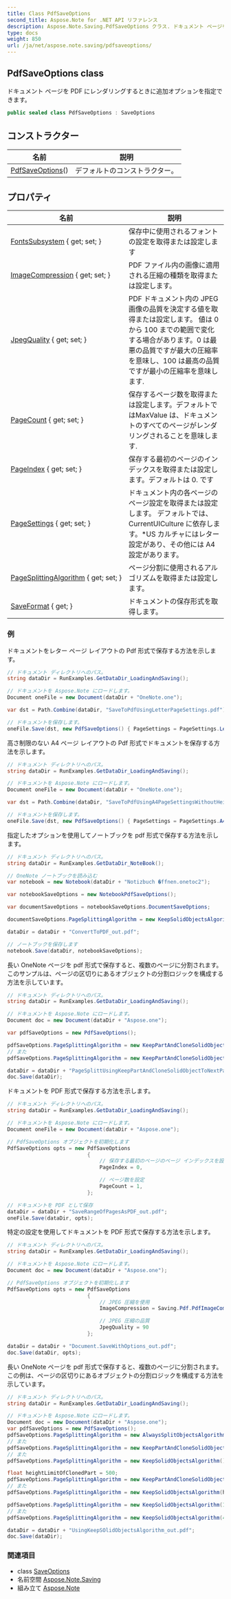 ```yaml
---
title: Class PdfSaveOptions
second_title: Aspose.Note for .NET API リファレンス
description: Aspose.Note.Saving.PdfSaveOptions クラス. ドキュメント ページを PDF にレンダリングするときに追加オプションを指定できます
type: docs
weight: 850
url: /ja/net/aspose.note.saving/pdfsaveoptions/
---
```

## PdfSaveOptions class

ドキュメント ページを PDF にレンダリングするときに追加オプションを指定できます。

```csharp
public sealed class PdfSaveOptions : SaveOptions
```

## コンストラクター

| 名前 | 説明 |
| --- | --- |
| [PdfSaveOptions](pdfsaveoptions/)() | デフォルトのコンストラクター。 |

## プロパティ

| 名前 | 説明 |
| --- | --- |
| [FontsSubsystem](../../aspose.note.saving/saveoptions/fontssubsystem/) { get; set; } | 保存中に使用されるフォントの設定を取得または設定します |
| [ImageCompression](../../aspose.note.saving/pdfsaveoptions/imagecompression/) { get; set; } | PDF ファイル内の画像に適用される圧縮の種類を取得または設定します。 |
| [JpegQuality](../../aspose.note.saving/pdfsaveoptions/jpegquality/) { get; set; } | PDF ドキュメント内の JPEG 画像の品質を決定する値を取得または設定します。 値は 0 から 100 までの範囲で変化する場合があります。0 は最悪の品質ですが最大の圧縮率を意味し、100 は最高の品質ですが最小の圧縮率を意味します. |
| [PageCount](../../aspose.note.saving/saveoptions/pagecount/) { get; set; } | 保存するページ数を取得または設定します。デフォルトではMaxValue は、ドキュメントのすべてのページがレンダリングされることを意味します. |
| [PageIndex](../../aspose.note.saving/saveoptions/pageindex/) { get; set; } | 保存する最初のページのインデックスを取得または設定します。デフォルトは 0. です |
| [PageSettings](../../aspose.note.saving/pdfsaveoptions/pagesettings/) { get; set; } | ドキュメント内の各ページのページ設定を取得または設定します。 デフォルトでは、CurrentUICulture に依存します。*US カルチャにはレター設定があり、その他には A4 設定があります。 |
| [PageSplittingAlgorithm](../../aspose.note.saving/pdfsaveoptions/pagesplittingalgorithm/) { get; set; } | ページ分割に使用されるアルゴリズムを取得または設定します。 |
| [SaveFormat](../../aspose.note.saving/saveoptions/saveformat/) { get; } | ドキュメントの保存形式を取得します。 |

### 例

ドキュメントをレター ページ レイアウトの Pdf 形式で保存する方法を示します。

```csharp
// ドキュメント ディレクトリへのパス。
string dataDir = RunExamples.GetDataDir_LoadingAndSaving();

// ドキュメントを Aspose.Note にロードします。
Document oneFile = new Document(dataDir + "OneNote.one");

var dst = Path.Combine(dataDir, "SaveToPdfUsingLetterPageSettings.pdf");

// ドキュメントを保存します。
oneFile.Save(dst, new PdfSaveOptions() { PageSettings = PageSettings.Letter });
```

高さ制限のない A4 ページ レイアウトの Pdf 形式でドキュメントを保存する方法を示します。

```csharp
// ドキュメント ディレクトリへのパス。
string dataDir = RunExamples.GetDataDir_LoadingAndSaving();

// ドキュメントを Aspose.Note にロードします。
Document oneFile = new Document(dataDir + "OneNote.one");

var dst = Path.Combine(dataDir, "SaveToPdfUsingA4PageSettingsWithoutHeightLimit.pdf");

// ドキュメントを保存します。
oneFile.Save(dst, new PdfSaveOptions() { PageSettings = PageSettings.A4NoHeightLimit });
```

指定したオプションを使用してノートブックを pdf 形式で保存する方法を示します。

```csharp
// ドキュメント ディレクトリへのパス。
string dataDir = RunExamples.GetDataDir_NoteBook();

// OneNote ノートブックを読み込む
var notebook = new Notebook(dataDir + "Notizbuch �ffnen.onetoc2");

var notebookSaveOptions = new NotebookPdfSaveOptions();

var documentSaveOptions = notebookSaveOptions.DocumentSaveOptions;

documentSaveOptions.PageSplittingAlgorithm = new KeepSolidObjectsAlgorithm();

dataDir = dataDir + "ConvertToPDF_out.pdf";

// ノートブックを保存します
notebook.Save(dataDir, notebookSaveOptions);
```

長い OneNote ページを pdf 形式で保存すると、複数のページに分割されます。このサンプルは、ページの区切りにあるオブジェクトの分割ロジックを構成する方法を示しています。

```csharp
// ドキュメント ディレクトリへのパス。
string dataDir = RunExamples.GetDataDir_LoadingAndSaving();

// ドキュメントを Aspose.Note にロードします。
Document doc = new Document(dataDir + "Aspose.one");

var pdfSaveOptions = new PdfSaveOptions();

pdfSaveOptions.PageSplittingAlgorithm = new KeepPartAndCloneSolidObjectToNextPageAlgorithm(100);
// また
pdfSaveOptions.PageSplittingAlgorithm = new KeepPartAndCloneSolidObjectToNextPageAlgorithm(400);

dataDir = dataDir + "PageSplittUsingKeepPartAndCloneSolidObjectToNextPageAlgorithm_out.pdf";
doc.Save(dataDir);
```

ドキュメントを PDF 形式で保存する方法を示します。

```csharp
// ドキュメント ディレクトリへのパス。
string dataDir = RunExamples.GetDataDir_LoadingAndSaving();

// ドキュメントを Aspose.Note にロードします。
Document oneFile = new Document(dataDir + "Aspose.one");

// PdfSaveOptions オブジェクトを初期化します
PdfSaveOptions opts = new PdfSaveOptions
                          {
                              // 保存する最初のページのページ インデックスを設定します
                              PageIndex = 0,

                              // ページ数を設定
                              PageCount = 1,
                          };

// ドキュメントを PDF として保存
dataDir = dataDir + "SaveRangeOfPagesAsPDF_out.pdf";
oneFile.Save(dataDir, opts);
```

特定の設定を使用してドキュメントを PDF 形式で保存する方法を示します。

```csharp
// ドキュメント ディレクトリへのパス。
string dataDir = RunExamples.GetDataDir_LoadingAndSaving();

// ドキュメントを Aspose.Note にロードします。
Document doc = new Document(dataDir + "Aspose.one");

// PdfSaveOptions オブジェクトを初期化します
PdfSaveOptions opts = new PdfSaveOptions
                          {
                              // JPEG 圧縮を使用
                              ImageCompression = Saving.Pdf.PdfImageCompression.Jpeg,

                              // JPEG 圧縮の品質
                              JpegQuality = 90
                          };

dataDir = dataDir + "Document.SaveWithOptions_out.pdf";
doc.Save(dataDir, opts);
```

長い OneNote ページを pdf 形式で保存すると、複数のページに分割されます。この例は、ページの区切りにあるオブジェクトの分割ロジックを構成する方法を示しています。

```csharp
// ドキュメント ディレクトリへのパス。
string dataDir = RunExamples.GetDataDir_LoadingAndSaving();

// ドキュメントを Aspose.Note にロードします。
Document doc = new Document(dataDir + "Aspose.one");
var pdfSaveOptions = new PdfSaveOptions();
pdfSaveOptions.PageSplittingAlgorithm = new AlwaysSplitObjectsAlgorithm();
// また
pdfSaveOptions.PageSplittingAlgorithm = new KeepPartAndCloneSolidObjectToNextPageAlgorithm();
// また
pdfSaveOptions.PageSplittingAlgorithm = new KeepSolidObjectsAlgorithm();

float heightLimitOfClonedPart = 500;
pdfSaveOptions.PageSplittingAlgorithm = new KeepPartAndCloneSolidObjectToNextPageAlgorithm(heightLimitOfClonedPart);
// また
pdfSaveOptions.PageSplittingAlgorithm = new KeepSolidObjectsAlgorithm(heightLimitOfClonedPart);

pdfSaveOptions.PageSplittingAlgorithm = new KeepSolidObjectsAlgorithm(100);
// また
pdfSaveOptions.PageSplittingAlgorithm = new KeepSolidObjectsAlgorithm(400);

dataDir = dataDir + "UsingKeepSOlidObjectsAlgorithm_out.pdf";
doc.Save(dataDir);
```

### 関連項目

* class [SaveOptions](../saveoptions/)
* 名前空間 [Aspose.Note.Saving](../../aspose.note.saving/)
* 組み立て [Aspose.Note](../../)


